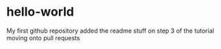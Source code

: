 # hello-world
My first github repository
added the readme stuff on step 3 of the tutorial
moving onto pull requests
